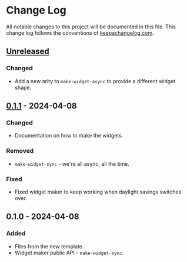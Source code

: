 # Change Log
All notable changes to this project will be documented in this file. This change log follows the conventions of [keepachangelog.com](http://keepachangelog.com/).

## [Unreleased]
### Changed
- Add a new arity to `make-widget-async` to provide a different widget shape.

## [0.1.1] - 2024-04-08
### Changed
- Documentation on how to make the widgets.

### Removed
- `make-widget-sync` - we're all async, all the time.

### Fixed
- Fixed widget maker to keep working when daylight savings switches over.

## 0.1.0 - 2024-04-08
### Added
- Files from the new template.
- Widget maker public API - `make-widget-sync`.

[Unreleased]: https://sourcehost.site/your-name/clj-01/compare/0.1.1...HEAD
[0.1.1]: https://sourcehost.site/your-name/clj-01/compare/0.1.0...0.1.1
